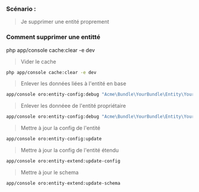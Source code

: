 ### Scénario : 

> Je supprimer une entité proprement 

### Comment supprimer une entitté
php app/console cache:clear -e dev
> Vider le cache
```bash
php app/console cache:clear -e dev
```

> Enlever les données liées à l'entité en base
```bash
app/console oro:entity-config:debug "Acme\Bundle\YourBundle\Entity\YourEntity" --attr="state" --scope="extend" --set --val="Deleted"
```
> Enlever les donnéee de l'entité propriétaire
```bash
app/console oro:entity-config:debug "Acme\Bundle\YourBundle\Entity\YourEntity" --scope ownership --remove
```
> Mettre à jour la config de l'entité
```bash
app/console oro:entity-config:update
```

> Mettre à jour la config de l'entité étendu
```bash
app/console oro:entity-extend:update-config
```
> Mettre à jour le schema 
```bash
app/console oro:entity-extend:update-schema
```